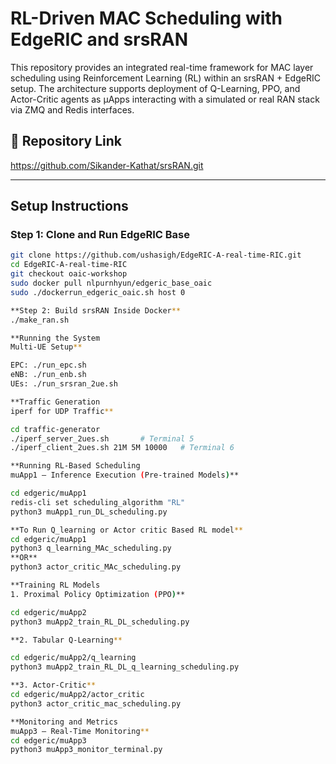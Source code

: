# RL-Driven MAC Scheduling with EdgeRIC and srsRAN

This repository provides an integrated real-time framework for MAC layer scheduling using Reinforcement Learning (RL) within an srsRAN + EdgeRIC setup. The architecture supports deployment of Q-Learning, PPO, and Actor-Critic agents as μApps interacting with a simulated or real RAN stack via ZMQ and Redis interfaces.

## 🔗 Repository Link
https://github.com/Sikander-Kathat/srsRAN.git

---

## Setup Instructions

### Step 1: Clone and Run EdgeRIC Base
```bash
git clone https://github.com/ushasigh/EdgeRIC-A-real-time-RIC.git
cd EdgeRIC-A-real-time-RIC
git checkout oaic-workshop
sudo docker pull nlpurnhyun/edgeric_base_oaic
sudo ./dockerrun_edgeric_oaic.sh host 0

**Step 2: Build srsRAN Inside Docker**
./make_ran.sh

**Running the System
Multi-UE Setup**

EPC: ./run_epc.sh
eNB: ./run_enb.sh
UEs: ./run_srsran_2ue.sh

**Traffic Generation
iperf for UDP Traffic**

cd traffic-generator
./iperf_server_2ues.sh       # Terminal 5
./iperf_client_2ues.sh 21M 5M 10000   # Terminal 6

**Running RL-Based Scheduling
muApp1 – Inference Execution (Pre-trained Models)**

cd edgeric/muApp1
redis-cli set scheduling_algorithm "RL"
python3 muApp1_run_DL_scheduling.py

**To Run Q_learning or Actor critic Based RL model**
cd edgeric/muApp1
python3 q_learning_MAc_scheduling.py
**OR**
python3 actor_critic_MAc_scheduling.py

**Training RL Models
1. Proximal Policy Optimization (PPO)**

cd edgeric/muApp2
python3 muApp2_train_RL_DL_scheduling.py

**2. Tabular Q-Learning**

cd edgeric/muApp2/q_learning
python3 muApp2_train_RL_DL_q_learning_scheduling.py

**3. Actor-Critic**
cd edgeric/muApp2/actor_critic
python3 actor_critic_mac_scheduling.py

**Monitoring and Metrics
muApp3 – Real-Time Monitoring**
cd edgeric/muApp3
python3 muApp3_monitor_terminal.py






